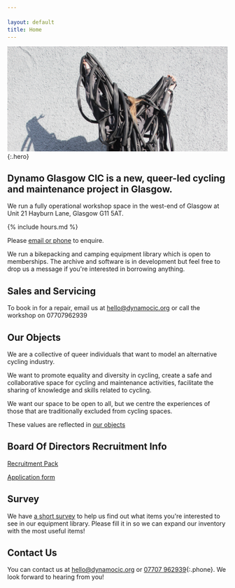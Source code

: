 ```yaml
---

layout: default
title: Home
---
```


![Sylwia covered in inner tubes](/media/tube.jpg){:.hero}


## Dynamo Glasgow CIC is a new, queer-led cycling and maintenance project in Glasgow.

We run a fully operational workshop space in the west-end of Glasgow at Unit 21 Hayburn Lane, Glasgow G11 5AT.

{% include hours.md %}

Please [email or phone](#contact-us) to enquire.

We run a bikepacking and camping equipment library which is open to memberships. The archive and software is in development but feel free to drop us a message if you're interested in borrowing anything.


## Sales and Servicing

To book in for a repair, email us at [hello@dynamocic.org](mailto:hello@dynamocic.org) or call the workshop on 07707962939

## Our Objects

We are a collective of queer individuals that want to model an alternative cycling industry.

We want to promote equality and diversity in cycling, create a safe and collaborative space for cycling and maintenance activities, facilitate the sharing of knowledge and skills related to cycling.

We want our space to be open to all, but we centre the experiences of those that are traditionally excluded from cycling spaces.

These values are reflected in [our objects](/objects)

## Board Of Directors Recruitment Info 

[Recruitment Pack](/media/DynamoRecruitmentPack.pdf)

[Application form](https://docs.google.com/forms/d/1c8b_FcFOuFhL6YBjSVyCKEEybb4rlLLAWsKuTzzayKk/preview?edit_requested=true/)

## Survey

We have [a short survey](/survey) to help us find out what items you're interested to see in our equipment library. Please fill it in so we can expand our inventory with the most useful items!

## Contact Us

You can contact us at [hello@dynamocic.org](mailto:hello@dynamocic.org) or [07707 962939](tel:+447707962939){:.phone}. We look forward to hearing from you!
